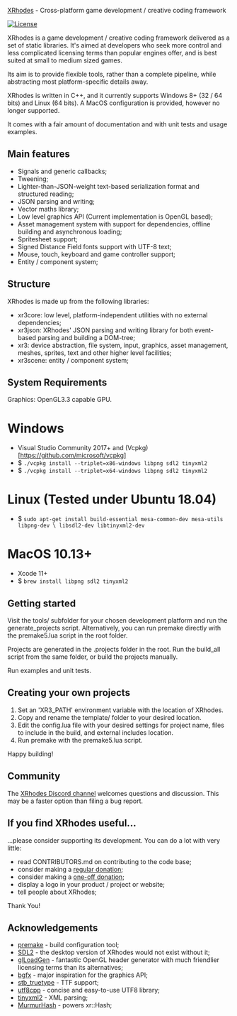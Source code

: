 [XRhodes](https://github.com/zyndor/xrhdoes) - Cross-platform game development / creative coding framework

[![License](https://img.shields.io/badge/license-BSD--2%20clause-blue.svg)](https://zyndor.github.io/xrhodes/license.html)

XRhodes is a game development / creative coding framework delivered as a set of static libraries. It's aimed at developers who seek more control and less complicated licensing terms than popular engines offer, and is best suited at small to medium sized games.

Its aim is to provide flexible tools, rather than a complete pipeline, while abstracting most platform-specific details away.

XRhodes is written in C++, and it currently supports Windows 8+ (32 / 64 bits) and Linux (64 bits). A MacOS configuration is provided, however no longer supported.

It comes with a fair amount of documentation and with unit tests and usage examples.

Main features
-------------

* Signals and generic callbacks;
* Tweening;
* Lighter-than-JSON-weight text-based serialization format and structured reading;
* JSON parsing and writing;
* Vector maths library;
* Low level graphics API (Current implementation is OpenGL based);
* Asset management system with support for dependencies, offline building and asynchronous loading;
* Spritesheet support;
* Signed Distance Field fonts support with UTF-8 text;
* Mouse, touch, keyboard and game controller support;
* Entity / component system;

Structure
---------

XRhodes is made up from the following libraries:

* xr3core: low level, platform-independent utilities with no external dependencies;
* xr3json: XRhodes' JSON parsing and writing library for both event-based parsing and building a DOM-tree;
* xr3: device abstraction, file system, input, graphics, asset management, meshes, sprites, text and other higher level facilities;
* xr3scene: entity / component system;

System Requirements
-------------------

Graphics: OpenGL3.3 capable GPU.

# Windows

- Visual Studio Community 2017+ and (Vcpkg)[https://github.com/microsoft/vcpkg]
- $ `./vcpkg install --triplet=x86-windows libpng sdl2 tinyxml2`
- $ `./vcpkg install --triplet=x64-windows libpng sdl2 tinyxml2`

# Linux (Tested under Ubuntu 18.04)

- $ `sudo apt-get install build-essential mesa-common-dev mesa-utils libpng-dev \
  libsdl2-dev libtinyxml2-dev`

# MacOS 10.13+

- Xcode 11+
- $ `brew install libpng sdl2 tinyxml2`

Getting started
---------------

Visit the tools/ subfolder for your chosen development platform and run the
generate_projects script. Alternatively, you can run premake directly with the
premake5.lua script in the root folder.

Projects are generated in the .projects folder in the root. Run the build_all
script from the same folder, or build the projects manually.

Run examples and unit tests.

Creating your own projects
--------------------------

1. Set an 'XR3_PATH' environment variable with the location of XRhodes.
2. Copy and rename the template/ folder to your desired location.
3. Edit the config.lua file with your desired settings for project name, files
  to include in the build, and external includes location.
4. Run premake with the premake5.lua script.

Happy building!

Community
---------

The [XRhodes Discord channel](https://discord.gg/kCQ9NQ6) welcomes questions and
discussion. This may be a faster option than filing a bug report.

If you find XRhodes useful...
-----------------------------

...please consider supporting its development. You can do a lot with very little:

* read CONTRIBUTORS.md on contributing to the code base;
* consider making a [regular donation](https://patreon.com/zyndor);
* consider making a [one-off donation](https://paypal.me/zyndor);
* display a logo in your product / project or website;
* tell people about XRhodes;

Thank You!

Acknowledgements
----------------

* [premake](http://industriousone.com/premake) - build configuration tool;
* [SDL2](https://www.libsdl.org/) - the desktop version of XRhodes would not exist without it;
* [glLoadGen](https://bitbucket.org/alfonse/glloadgen/wiki/Home) - fantastic OpenGL header generator with much friendlier licensing terms than its alternatives;
* [bgfx](https://github.com/bkaradzic/bgfx) - major inspiration for the graphics API;
* [stb_truetype](https://github.com/nothings/stb/blob/master/stb_truetype.h) - TTF support;
* [utf8cpp](http://utfcpp.sourceforge.net/) - concise and easy-to-use UTF8 library;
* [tinyxml2](http://www.grinninglizard.com/tinyxml2/) - XML parsing;
* [MurmurHash](https://github.com/aappleby/smhasher) - powers xr::Hash;
